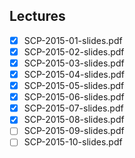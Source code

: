 Lectures
------
- [x] SCP-2015-01-slides.pdf
- [x] SCP-2015-02-slides.pdf
- [x] SCP-2015-03-slides.pdf
- [x] SCP-2015-04-slides.pdf
- [x] SCP-2015-05-slides.pdf
- [x] SCP-2015-06-slides.pdf
- [x] SCP-2015-07-slides.pdf
- [x] SCP-2015-08-slides.pdf
- [ ] SCP-2015-09-slides.pdf
- [ ] SCP-2015-10-slides.pdf
